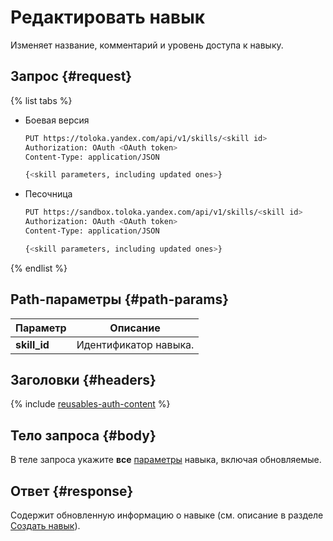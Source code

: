 # Редактировать навык

Изменяет название, комментарий и уровень доступа к навыку.

## Запрос {#request}

{% list tabs %}

- Боевая версия

  ```bash
  PUT https://toloka.yandex.com/api/v1/skills/<skill id>
  Authorization: OAuth <OAuth token>
  Content-Type: application/JSON

  {<skill parameters, including updated ones>}
  ```

- Песочница

  ```bash
  PUT https://sandbox.toloka.yandex.com/api/v1/skills/<skill id>
  Authorization: OAuth <OAuth token>
  Content-Type: application/JSON

  {<skill parameters, including updated ones>}
  ```

{% endlist %}

## Path-параметры {#path-params}

Параметр | Описание
----- | -----
**skill_id** | Идентификатор навыка.


## Заголовки {#headers}

{% include [reusables-auth-content](../_includes/reusables/id-reusables/auth-content.md) %}


## Тело запроса {#body}

В теле запроса укажите **все** [параметры](create-skill.md#body) навыка, включая обновляемые.

## Ответ {#response}

Содержит обновленную информацию о навыке (см. описание в разделе [Создать навык](create-skill.md#response)).
